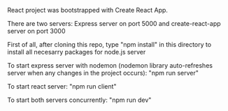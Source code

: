 React project was bootstrapped with Create React App.

There are two servers: Express server on port 5000 and create-react-app server on port 3000

First of all, after cloning this repo, type "npm install" in this directory to install all necesarry packages for node.js server

To start express server with nodemon (nodemon library auto-refreshes server when any changes in the project occurs):
"npm run server"

To start react server:
"npm run client"

To start both servers concurrently:
"npm run dev"
